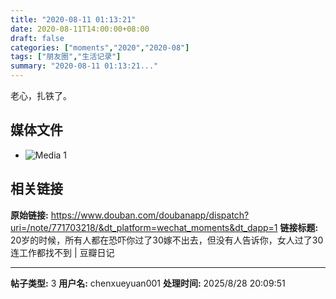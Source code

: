 ```yaml
---
title: "2020-08-11 01:13:21"
date: 2020-08-11T14:00:00+08:00
draft: false
categories: ["moments","2020","2020-08"]
tags: ["朋友圈","生活记录"]
summary: "2020-08-11 01:13:21..."
---
```


老心，扎铁了。

## 媒体文件

- ![Media 1](/Moments/photos/2020-08-11/202008110113210.jpg)

## 相关链接

**原始链接:** https://www.douban.com/doubanapp/dispatch?uri=/note/771703218/&dt_platform=wechat_moments&dt_dapp=1
**链接标题:** 20岁的时候，所有人都在恐吓你过了30嫁不出去，但没有人告诉你，女人过了30连工作都找不到 | 豆瓣日记

---

**帖子类型:** 3
**用户名:** chenxueyuan001
**处理时间:** 2025/8/28 20:09:51